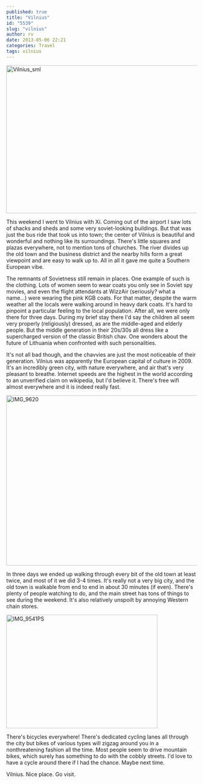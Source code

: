 ```yaml
---
published: true
title: "Vilnius"
id: "5539"
slug: "vilnius"
author: rv
date: 2013-05-06 22:21
categories: Travel
tags: vilnius
---
```

<a href="https://s3.amazonaws.com/cfwblog/uploads/2013/05/Vilnius.jpg"><img class="aligncenter size-full wp-image-5542" alt="Vilnius_sml" src="https://s3.amazonaws.com/cfwblog/uploads/2013/05/Vilnius_sml.jpg" width="600" height="391" /></a>

This weekend I went to Vilnius with Xi. Coming out of the airport I saw lots of shacks and sheds and some very soviet-looking buildings. But that was just the bus ride that took us into town; the center of Vilnius is beautiful and wonderful and nothing like its surroundings. There's little squares and plazas everywhere, not to mention tons of churches. The river divides up the old town and the business district and the nearby hills form a great viewpoint and are easy to walk up to. All in all it gave me quite a Southern European vibe.

The remnants of Sovietness still remain in places. One example of such is the clothing. Lots of women seem to wear coats you only see in Soviet spy movies, and even the flight attendants at WizzAir (seriously? what a name...) were wearing the pink KGB coats. For that matter, despite the warm weather all the locals were walking around in heavy dark coats. It's hard to pinpoint a particular feeling to the local population. After all, we were only there for three days. During my brief stay there I'd say the children all seem very properly (religiously) dressed, as are the middle-aged and elderly people. But the middle generation in their 20s/30s all dress like a supercharged version of the classic British chav. One wonders about the future of Lithuania when confronted with such personalities.

It's not all bad though, and the chavvies are just the most noticeable of their generation. Vilnius was apparently the European capital of culture in 2009. It's an incredibly green city, with nature everywhere, and air that's very pleasant to breathe. Internet speeds are the highest in the world according to an unverified claim on wikipedia, but I'd believe it. There's free wifi almost everywhere and it is indeed really fast.

<a href="https://s3.amazonaws.com/cfwblog/uploads/2013/05/IMG_9620.jpg"><img class="aligncenter size-large wp-image-5543" alt="IMG_9620" src="https://s3.amazonaws.com/cfwblog/uploads/2013/05/IMG_9620-600x450.jpg" width="600" height="450" /></a>

In three days we ended up walking through every bit of the old town at least twice, and most of it we did 3-4 times. It's really not a very big city, and the old town is walkable from end to end in about 30 minutes (if even). There's plenty of people watching to do, and the main street has tons of things to see during the weekend. It's also relatively unspoilt by annoying Western chain stores.

<a href="https://s3.amazonaws.com/cfwblog/uploads/2013/05/IMG_9541PS.jpg"><img class="aligncenter size-medium wp-image-5540" alt="IMG_9541PS" src="https://s3.amazonaws.com/cfwblog/uploads/2013/05/IMG_9541PS-400x300.jpg" width="400" height="300" /></a>

There's bicycles everywhere! There's dedicated cycling lanes all through the city but bikes of various types will zigzag around you in a nonthreatening fashion all the time. Most people seem to drive mountain bikes, which surely has something to do with the cobbly streets. I'd love to have a cycle around there if I had the chance. Maybe next time.

Vilnius. Nice place. Go visit.

&nbsp;